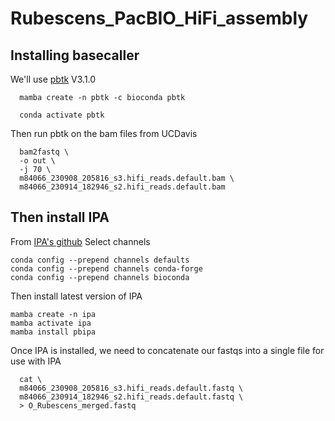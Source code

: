 # Rubescens_PacBIO_HiFi_assembly
## Installing basecaller
We'll use [pbtk](https://github.com/PacificBiosciences/pbbioconda) V3.1.0
```
  mamba create -n pbtk -c bioconda pbtk
```
```
  conda activate pbtk
```
Then run pbtk on the bam files from UCDavis
```
  bam2fastq \
  -o out \
  -j 70 \
  m84066_230908_205816_s3.hifi_reads.default.bam \
  m84066_230914_182946_s2.hifi_reads.default.bam
```
## Then install IPA
From [IPA's github](https://github.com/PacificBiosciences/pbipa)
Select channels
```
conda config --prepend channels defaults
conda config --prepend channels conda-forge
conda config --prepend channels bioconda
```
Then install latest version of IPA
```
mamba create -n ipa
mamba activate ipa
mamba install pbipa
```

Once IPA is installed, we need to concatenate our fastqs into a single file for use with IPA
```
  cat \
  m84066_230908_205816_s3.hifi_reads.default.fastq \
  m84066_230914_182946_s2.hifi_reads.default.fastq \
  > O_Rubescens_merged.fastq
```
